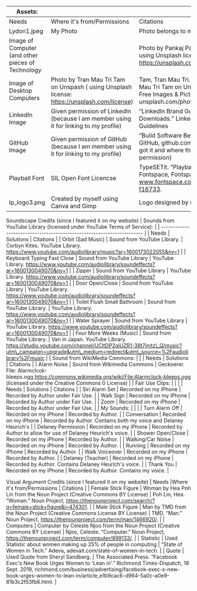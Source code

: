 | Assets:  |                                       |                                                                                                                                                                                       |
|---------------------------------------------------------------------------|---------------------------------------|---------------------------------------------------------------------------------------------------------------------------------------------------------------------------------------|
| Needs                                                                     | Where it's from/Permissions                             | Citations                                                                                                                                                                             |
| Lydon1.jpeg                                                   | My Photo       |    Photo belongs to me.                                                       |
| Image of Computer (and other pieces of Technology|                                              | Photo by Pankaj Patel on Unsplash ( using Unsplash license: https://unsplash.com/license)         |     Patel, Pankaj. “Photo by Pankaj Patel on Unsplash.” Beautiful Free Images &amp; Pictures, 19 Feb. 2018, unsplash.com/photos/jmEwNM588-E.                                                                                 |
| Image of Desktop Computers                                                                   |  Photo by Tran Mau Tri Tam on Unspash ( using Unsplash license: https://unsplash.com/license)      | Tam, Tran Mau Tri. “Photo by Tran Mau Tri Tam on Unsplash.” Beautiful Free Images &amp; Pictures, 19 Feb. 2016, unsplash.com/photos/vGsf7HSWOU8.                                                                              |
| LinkedIn Image                                                         | Given permission of LinkedIn (because I am member using it for linking to my profile)       |   “LinkedIn Brand Guidelines: Downloads.” LinkedIn Brand Guidelines | Downloads, brand.linkedin.com/downloads.   (where I got it and where they gave me permission)                                                                                |
| GitHub Image                                                         | Given permission of GitHub (because I am member using it for linking to my profile)       |   “Build Software Better, Together.” GitHub, github.com/logos.    (where I got it and where they gave me permission)                                                                           |
| Playball Font                                                  | SIL Open Font Licencse       |   TypeSETit. “Playball Font: TypeSETit.” Fontspace, Fontspace, 24 Aug. 2019, www.fontspace.com/playball-font-f16733.                                                      | 
|lp_logo3.png                                                 | Created by myself using Canva and Gimp     |    Logo designed by me.                                                      |

Soundscape Credits (since I featured it on my website)
| Sounds from YouTube Library (licensed under YouTube Terms of Service): |
| ---------------------------------------------------------------------- |
| Needs                                                                  | Solutions | Citations |
| Orbit (Sad Music)                                                      | Sound from YouTube Library. | Corbyn Kites. YouTube Library. https://www.youtube.com/audiolibrary/music?ar=1600173022055&nv=1 |
| Keyboard Typing Fast Close                                             | Sound from YouTube Library | YouTube Library.  https://www.youtube.com/audiolibrary/soundeffects?ar=1600130049070&nv=1 |
| Zipper                                                                 | Sound from YouTube Library | YouTube Library. https://www.youtube.com/audiolibrary/soundeffects?ar=1600130049070&nv=1 |
| Door Open/Close                                                        | Sound from YouTube Library | YouTube Library. https://www.youtube.com/audiolibrary/soundeffects?ar=1600130049070&nv=1 |
| Toilet Flush Small Bathroom                                            | Sound from YouTube Library. | YouTube Library. https://www.youtube.com/audiolibrary/soundeffects?ar=1600130049070&nv=1 |
| Water Sprayer                                                          | Sound from YouTube Library |  YouTube Library. https://www.youtube.com/audiolibrary/soundeffects?ar=1600130049070&nv=1 |
| Four More Weeks (Music)                                                | Sound from YouTube Library. | Van in Japan. YouTube Library. https://studio.youtube.com/channel/UCltDP2qjUZR1-38t7jmtz\_Q/music?utm\_campaign=upgrade&utm\_medium=redirect&utm\_source=%2Faudiolibrary%2Fmusic |
| Sound from WikiMedia Commons:                                          |  |
| Needs                                                                  | Solutions | Citations |
| Alarm Noise                                                            | Sound from Wikimedia Commons | Geckoerer. File: Alarmclcok-bleeps.ogg.https://commons.wikimedia.org/wiki/File:Alarmclock-bleeps.ogg (licensed under the Creative Commons 0 License) |
| Fair Use Clips:                                                        |  |  |
| Needs                                                                  | Solutions | Citations |
| Siri Alarm Set                                                         | Recorded on my iPhone | Recorded by Author under Fair Use. |
| Walk Sign                                                              | Recorded on my iPhone | Recorded by Author under Fair Use. |
| Zoom                                                                   | Recorded on my iPhone | Recorded by Author under Fair Use. |
| My Sounds:                                                             |  |  |
| Turn Alarm Off                                                         | Recorded on my iPhone | Recorded by Author. |
| Conversation                                                           | Recorded on my iPhone | Recorded by Author. Contains both my voice and Delaney Heurich's |
| Delaney Permission                                                     | Recorded on my iPhone | Recorded by Author to allow for use of Delaney Heurich's voice. |
| Shower Open/Close                                                      | Recorded on my iPhone | Recorded by Author. |
| Walking/Car Noise                                                      | Recorded on my iPhone | Recorded by Author. |
| Running                                                                | Recorded on my iPhone | Recorded by Author. |
| Walk Voiceover                                                         | Recorded on my iPhone | Recorded by Author. |
| Delaney (Teacher)                                                      | Recorded on my iPhone | Recorded by Author. Contains Delaney Heurich's voice. |
| Thank You                                                              | Recorded on my iPhone | Recorded by Author. Contains my voice. |


Visual Argument Credits (since I featured it on my website)
| Needs                                                                     |Where it's from/Permissions                          | Citations                                                                                                                                                                             |
| Female Stick Figure                                                      | Woman by Hea Poh Lin from the Noun Project (Creative Commons BY License)          |             Poh Lin, Hea. “Woman.” Noun Project, https://thenounproject.com/search/?q=female+stick+figure&i=474301.                                                                    |
| Male Stick Figure                                               | Man by TMD from the Noun Project (Creative Commons License BY License)           |     TMD. “Man.” Noun Project, https://thenounproject.com/term/man/1466920/.                                                                                   |
| Computers                                                                    |  Computer by Celeste Njoo from the Noun Project (Creative Commons BY License)         | Njoo, Celeste. “Computer.” Noun Project, https://thenounproject.com/term/computer/899133/.                                                                                     |
| Statistic                                                         | Used Statistic about women making up 25% of people in computing        |    “State of Women in Tech.” Adeva, adevait.com/state-of-women-in-tech.                                                                                   |
| Quote                                             | Used Quote from Sheryl Sandberg.      | The Associated Press. “Facebook Exec's New Book Urges Women to 'Lean in'.” Richmond Times-Dispatch, 18 Sept. 2019, richmond.com/business/advertising/facebook-exec-s-new-book-urges-women-to-lean-in/article_e1b9cac6-d964-5a0c-a0e9-81b3c2f53fb6.html.                                                                                     |
